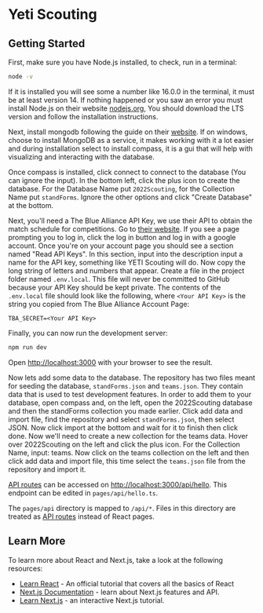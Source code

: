 # Yeti Scouting

## Getting Started

First, make sure you have Node.js installed, to check, run in a terminal:

```bash
node -v
```

If it is installed you will see some a number like 16.0.0 in the terminal, it must be at least version 14.
If nothing happened or you saw an error you must install Node.js on their website [nodejs.org](https://nodejs.org/en/), You should download the LTS version and follow the installation instructions.

Next, install mongodb following the guide on their [website](https://docs.mongodb.com/manual/administration/install-community/). If on windows, choose to install MongoDB as a service, it makes working with it a lot easier and during installation select to install compass, it is a gui that will help with visualizing and interacting with the database.

Once compass is installed, click connect to connect to the database (You can ignore the input). In the bottom left, click the plus icon to create the database. For the Database Name put `2022Scouting`, for the Collection Name put `standForms`. Ignore the other options and click "Create Database" at the bottom.

Next, you'll need a The Blue Alliance API Key, we use their API to obtain the match schedule for competitions. Go to [their website](https://www.thebluealliance.com/account/). If you see a page prompting you to log in, click the log in button and log in with a google account. Once you're on your account page you should see a section named "Read API Keys". In this section, input into the description input a name for the API key, something like YETI Scouting will do. Now copy the long string of letters and numbers that appear. Create a file in the project folder named `.env.local`. This file will never be committed to GitHub because your API Key should be kept private. The contents of the `.env.local` file should look like the following, where `<Your API Key>` is the string you copied from The Blue Alliance Account Page:

```
TBA_SECRET=<Your API Key>
```

Finally, you can now run the development server:

```bash
npm run dev
```

Open [http://localhost:3000](http://localhost:3000) with your browser to see the result.

Now lets add some data to the database. The repository has two files meant for seeding the database, `standForms.json` and `teams.json`. They contain data that is used to test development features. In order to add them to your database, open compass and, on the left, open the 2022Scouting database and then the standForms collection you made earlier. Click add data and import file, find the repository and select `standForms.json`, then select JSON. Now click import at the bottom and wait for it to finish then click done. Now we'll need to create a new collection for the teams data. Hover over 2022Scouting on the left and click the plus icon. For the Collection Name, input: teams. Now click on the teams collection on the left and then click add data and import file, this time select the `teams.json` file from the repository and import it.

[API routes](https://nextjs.org/docs/api-routes/introduction) can be accessed on [http://localhost:3000/api/hello](http://localhost:3000/api/hello). This endpoint can be edited in `pages/api/hello.ts`.

The `pages/api` directory is mapped to `/api/*`. Files in this directory are treated as [API routes](https://nextjs.org/docs/api-routes/introduction) instead of React pages.

## Learn More

To learn more about React and Next.js, take a look at the following resources:

- [Learn React](https://beta.reactjs.org/learn) - An official tutorial that covers all the basics of React
- [Next.js Documentation](https://nextjs.org/docs) - learn about Next.js features and API.
- [Learn Next.js](https://nextjs.org/learn) - an interactive Next.js tutorial.
